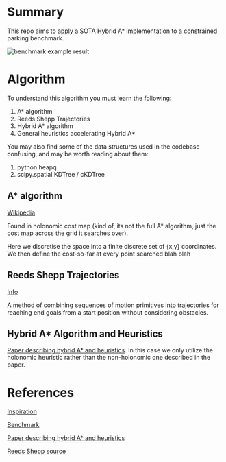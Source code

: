 # Summary

This repo aims to apply a SOTA Hybrid A* implementation to a constrained parking benchmark.

<!-- ![](output/Case20.png) -->

![benchmark example result](https://github.com/johnviljoen/hybrid_a_star/tree/main/output/Case20.png?raw=true)

# Algorithm

To understand this algorithm you must learn the following:

1. A* algorithm
2. Reeds Shepp Trajectories
3. Hybrid A* algorithm
4. General heuristics accelerating Hybrid A*

You may also find some of the data structures used in the codebase confusing, and may be worth reading about them:

1. python heapq
2. scipy.spatial.KDTree / cKDTree

## A* algorithm

[Wikipedia](https://en.wikipedia.org/wiki/A*_search_algorithm)

Found in holonomic cost map (kind of, its not the full A* algorithm, just the cost map across the grid it searches over). 

Here we discretise the space into a finite discrete set of {x,y} coordinates. We then define the cost-so-far at every point searched blah blah

## Reeds Shepp Trajectories

[Info](https://lavalle.pl/planning/node822.html)

A method of combining sequences of motion primitives into trajectories for reaching end goals from a start position without considering obstacles.

## Hybrid A* Algorithm and Heuristics

[Paper describing hybrid A* and heuristics](https://journals.sagepub.com/doi/epdf/10.1177/0278364909359210). In this case we only utilize the holonomic heuristic rather than the non-holonomic one described in the paper.

# References

[Inspiration](https://github.com/XiaojingGeorgeZhang/H-OBCA)

[Benchmark](https://tpcap.github.io/)

[Paper describing hybrid A* and heuristics](https://journals.sagepub.com/doi/epdf/10.1177/0278364909359210)

[Reeds Shepp source](https://github.com/zhm-real/CurvesGenerator/blob/master/reeds_shepp.py)